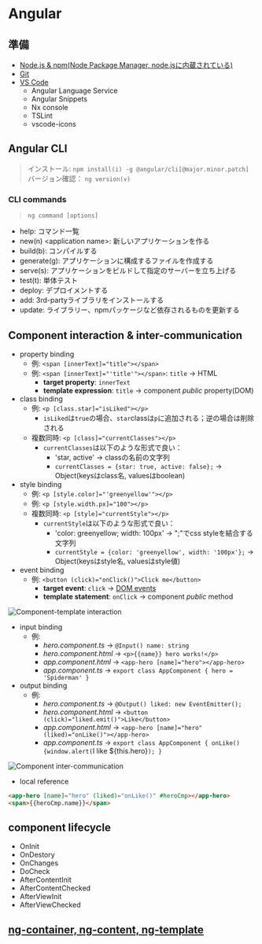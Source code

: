 # Angular

## 準備

* [Node.js & npm(Node Package Manager, node.jsに内蔵されている)](https://nodejs.org/ja/)
* [Git](https://git-scm.com/downloads)
* [VS Code](https://code.visualstudio.com/download)
  * Angular Language Service
  * Angular Snippets
  * Nx console
  * TSLint
  * vscode-icons

## Angular CLI

> インストール: `npm install(i) -g @angular/cli[@major.minor.patch]`  
> バージョン確認： `ng version(v)`

### CLI commands

> `ng command [options]`

* help: コマンド一覧
* new(n) \<application name>: 新しいアプリケーションを作る
* build(b): コンパイルする
* generate(g): アプリケーションに構成するファイルを作成する
* serve(s): アプリケーションをビルドして指定のサーバーを立ち上げる
* test(t): 単体テスト
* deploy: デプロイメントする
* add: 3rd-partyライブラリをインストールする
* update: ライブラリー、npmパッケージなど依存されるものを更新する

## Component interaction & inter-communication

* property binding
  * 例: `<span [innerText]="title"></span>`
  * 例: `<span [innerText]="'title'"></span>`: `title` -> HTML
    * **target property**: `innerText`
    * **template expression**: `title` -> component *public* property(DOM)
* class binding
  * 例: `<p [class.star]="isLiked"></p>`
    * `isLiked`は`true`の場合、`star`classは`p`に追加される；逆の場合は削除される
  * 複数同時: `<p [class]="currentClasses"></p>`
    * `currentClasses`は以下のような形式で良い：
      * 'star, active' -> classの名前の文字列
      * `currentClasses = {star: true, active: false};` -> Object(keysはclass名, valuesはboolean)
* style binding
  * 例: `<p [style.color]="'greenyellow'"></p>`
  * 例: `<p [style.width.px]="100"></p>`
  * 複数同時: `<p [style]="currentStyle"></p>`
    * `currentStyle`は以下のような形式で良い：
      * 'color: greenyellow; width: 100px' -> ";"でcss styleを結合する文字列
      * `currentStyle = {color: 'greenyellow', width: '100px'};` -> Object(keysはstyle名, valuesはstyle値)
* event binding
  * 例: `<button (click)="onClick()">Click me</button>`
    * **target event**: `click` -> [DOM events](https://developer.mozilla.org/ja/docs/Web/Events)
    * **template statement**: `onClick` -> component *public* method

![Component-template interaction](https://angular.io/generated/images/guide/architecture/component-databinding.png)

* input binding
  * 例:
    * *hero.component.ts* -> `@Input() name: string`
    * *hero.component.html* -> `<p>{{name}} hero works!</p>`
    * *app.component.html* -> `<app-hero [name]="hero"></app-hero>`
    * *app.component.ts* -> `export class AppComponent { hero = 'Spiderman' }`
* output binding
  * 例:
    * *hero.component.ts* -> `@Output() liked: new EventEmitter();`
    * *hero.component.html* -> `<button (click)="liked.emit()">Like</button>`
    * *app.component.html* -> `<app-hero [name]="hero" (liked)="onLike()"></app-hero>`
    * *app.component.ts* -> `export class AppComponent { onLike() {window.alert(`I like ${this.hero}`); }`

![Component inter-communication](https://www.infragistics.com/community/resized-image/__size/292x270/__key/communityserver-blogs-components-weblogfiles/dhananjay_5F00_kumar-componentcommunication/6507.img1.PNG)

* local reference

```html
<app-hero [name]="hero" (liked)="onLike()" #heroCmp></app-hero>
<span>{{heroCmp.name}}</span>
```

## component lifecycle

* OnInit
* OnDestory
* OnChanges
* DoCheck
* AfterContentInit
* AfterContentChecked
* AfterViewInit
* AfterViewChecked

## [ng-container, ng-content, ng-template](https://qiita.com/shibukawa/items/c8c7fd22c1054348db3a)
